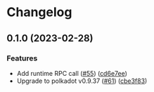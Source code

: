 # Changelog

## 0.1.0 (2023-02-28)


### Features

* Add runtime RPC call ([#55](https://github.com/mpetrun5/sygma-substrate-pallets/issues/55)) ([cd6e7ee](https://github.com/mpetrun5/sygma-substrate-pallets/commit/cd6e7ee5748e89b32cb6c756f724ef9662e9be0c))
* Upgrade to polkadot v0.9.37 ([#61](https://github.com/mpetrun5/sygma-substrate-pallets/issues/61)) ([cbe3f83](https://github.com/mpetrun5/sygma-substrate-pallets/commit/cbe3f8391c1110a22c167c9ddb1c5f28b7fc2466))
